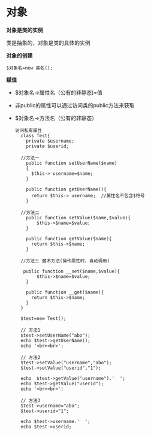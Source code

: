 对象
=====
**对象是类的实例** 

类是抽象的，对象是类的具体的实例

**对象的创建**

    $对象名=new 类名();
    
**赋值**

* $对象名->属性名（公有的非静态)=值

* 非public的属性可以通过访问类的public方法来获取

* $对象名->方法名（公有的非静态）

      访问私有属性
        class Test{
          private $username;
          private $userid;

        //方法一
          public function setUserName($name)
          {
            $this-> username=$name;
          }

          public function getUserName(){
            return $this-> username;  //属性名不包含$符号
          }

        //方法二
          public function setValue($name,$value){
              $this->$name=$value;
          }

          public function getValue($name){
            return $this->$name;
          }

        //方法三 魔术方法(操作属性时，自动调用)

         public function __set($name,$value){
              $this->$name=$value;
          }

          public function __get($name){
            return $this->$name;
          }
        }

        $test=new Test();

        // 方法1 
        $test->setUserName("abo");
        echo $test->getUserName();
        echo '<br><br>';
        
        // 方法2
        $test->setValue("username","abo");
        $test->setValue("userid","1");

        echo  $test->getValue("username").'  ';
        echo $test->getValue("userid");
        echo '<br><br>';

        // 方法3
        $test->username="abo";
        $test->userid="1";

        echo $test->username.'  ';
        echo $test->userid;
        
